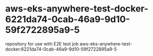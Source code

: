 # aws-eks-anywhere-test-docker-6221da74-0cab-46a9-9d10-59f2722895a9-5
repository for use with E2E test job aws-eks-anywhere-test-docker:6221da74-0cab-46a9-9d10-59f2722895a9-5
